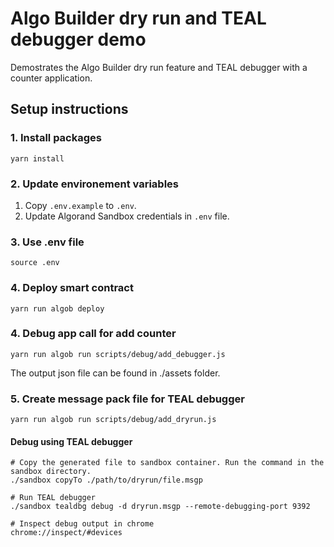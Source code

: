 # Algo Builder dry run and TEAL debugger demo
Demostrates the Algo Builder dry run feature and TEAL debugger with a counter application.

## Setup instructions

### 1. Install packages
```
yarn install
```

### 2. Update environement variables
1. Copy `.env.example` to `.env`.
2. Update Algorand Sandbox credentials in `.env` file.

### 3. Use .env file
```
source .env
```

### 4. Deploy smart contract
```
yarn run algob deploy
```

### 4. Debug app call for add counter
```
yarn run algob run scripts/debug/add_debugger.js
```

The output json file can be found in ./assets folder.


### 5. Create message pack file for TEAL debugger
```
yarn run algob run scripts/debug/add_dryrun.js
```

#### Debug using TEAL debugger
```
# Copy the generated file to sandbox container. Run the command in the sandbox directory.
./sandbox copyTo ./path/to/dryrun/file.msgp

# Run TEAL debugger
./sandbox tealdbg debug -d dryrun.msgp --remote-debugging-port 9392

# Inspect debug output in chrome
chrome://inspect/#devices
```